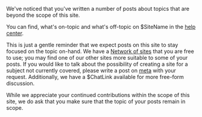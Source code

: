 We've noticed that you've written a number of posts about topics that are beyond the scope of this site.

You can find, what's on-topic and what's off-topic on $SiteName in the [help center](/help/faq).

This is just a gentle reminder that we expect posts on this site to stay focused on the topic on-hand.
We have a [Network of sites](https://codidact.com/) that you are free to use; you may find one of our other sites more suitable to some of your posts. If you would like to talk about the possibility of creating a site for a subject not currently covered, please write a post on [meta](https://meta.codidact.com/categories/10) with your request.
Additionally, we have a $ChatLink available for more free-form discussion.

While we appreciate your continued contributions within the scope of this site, we do ask that you make sure that the topic of your posts remain in scope.